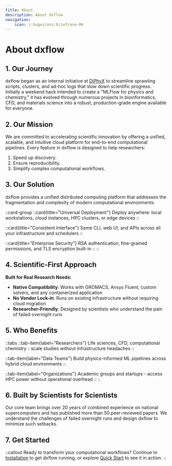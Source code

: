 ```yaml
---
title: About
description: About dxflow
navigation:
    icon: i-hugeicons:briefcase-06
---
```


# About dxflow

## 1. Our Journey

dxflow began as an internal initiative at [DiPhyX](https://www.diphyx.com) to streamline sprawling scripts, clusters, and ad-hoc logs that slow down scientific progress. Initially a weekend hack intended to create a "MLFlow for physics and chemistry," it has evolved through numerous projects in bioinformatics, CFD, and materials science into a robust, production-grade engine available for everyone.

## 2. Our Mission

We are committed to accelerating scientific innovation by offering a unified, scalable, and intuitive cloud platform for end-to-end computational pipelines. Every feature in dxflow is designed to help researchers:
1. Speed up discovery.
2. Ensure reproducibility.
3. Simplify complex computational workflows.

## 3. Our Solution

dxflow provides a unified distributed computing platform that addresses the fragmentation and complexity of modern computational environments:

::card-group
  ::card{title="Universal Deployment"}
  Deploy anywhere: local workstations, cloud instances, HPC clusters, or edge devices
  ::

  ::card{title="Consistent Interface"}
  Same CLI, web UI, and APIs across all your infrastructure and schedulers
  ::

  ::card{title="Enterprise Security"}
  RSA authentication, fine-grained permissions, and TLS encryption built-in
  ::
::

## 4. Scientific-First Approach

**Built for Real Research Needs:**
- **Native Compatibility**: Works with GROMACS, Ansys Fluent, custom solvers, and any containerized application
- **No Vendor Lock-in**: Runs on existing infrastructure without requiring cloud migration
- **Researcher-Friendly**: Designed by scientists who understand the pain of failed overnight runs

## 5. Who Benefits

::tabs
  ::tab-item{label="Researchers"}
  Life sciences, CFD, computational chemistry - scale studies without infrastructure headaches
  ::

  ::tab-item{label="Data Teams"}
  Build physics-informed ML pipelines across hybrid cloud environments
  ::

  ::tab-item{label="Organizations"}
  Academic groups and startups - access HPC power without operational overhead
  ::
::

## 6. Built by Scientists for Scientists

Our core team brings over 20 years of combined experience on national supercomputers and has published more than 50 peer-reviewed papers. We understand the challenges of failed overnight runs and design dxflow to minimize such setbacks.

## 7. Get Started

::callout
Ready to transform your computational workflows? Continue to [Installation](/docs/getting-started/installation) to get dxflow running, or explore [Quick Start](/docs/getting-started/quick-start) to see it in action.
::
